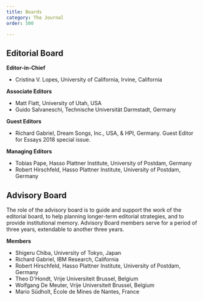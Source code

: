 ```yaml
---
title: Boards
category: The Journal
order: 500

---
```

## Editorial Board

**Editor-in-Chief**
* Cristina V. Lopes, University of California, Irvine, California

**Associate Editors**
* Matt Flatt, University of Utah, USA
* Guido Salvaneschi, Technische Universität Darmstadt, Germany 

**Guest Editors**
* Richard Gabriel, Dream Songs, Inc., USA, & HPI, Germany. Guest Editor for Essays 2018 special issue.

**Managing Editors**
* Tobias Pape, Hasso Plattner Institute, University of Postdam, Germany
* Robert Hirschfeld, Hasso Plattner Institute, University of Postdam, Germany

## Advisory Board
The role of the advisory board is to guide and support the work of the editorial board, to help planning longer-term editorial strategies, and to provide institutional memory. Advisory Board members serve for a period of three years, extendable to another three years.

**Members**
* Shigeru Chiba, University of Tokyo, Japan
* Richard Gabriel, IBM Research, California
* Robert Hirschfeld, Hasso Plattner Institute, University of Postdam, Germany
* Theo D'Hondt, Vrije Universiteit Brussel, Belgium
* Wolfgang De Meuter, Vrije Universiteit Brussel, Belgium
* Mario Südholt, École de Mines de Nantes, France
